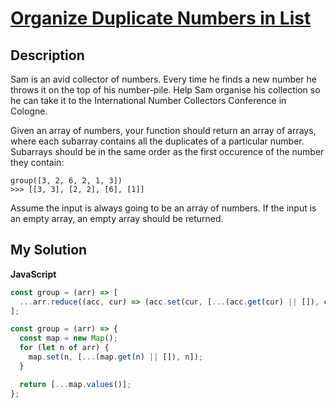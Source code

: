 # [Organize Duplicate Numbers in List](https://www.codewars.com/kata/5884b6550785f7c58f000047)

## Description

Sam is an avid collector of numbers. Every time he finds a new number he throws it on the top of his number-pile. Help Sam organise his collection so he can take it to the International Number Collectors Conference in Cologne.

Given an array of numbers, your function should return an array of arrays, where each subarray contains all the duplicates of a particular number. Subarrays should be in the same order as the first occurence of the number they contain:

```
group([3, 2, 6, 2, 1, 3])
>>> [[3, 3], [2, 2], [6], [1]]
```

Assume the input is always going to be an array of numbers. If the input is an empty array, an empty array should be returned.

## My Solution

**JavaScript**

```js
const group = (arr) => [
  ...arr.reduce((acc, cur) => (acc.set(cur, [...(acc.get(cur) || []), cur]), acc), new Map()).values(),
];
```

```js
const group = (arr) => {
  const map = new Map();
  for (let n of arr) {
    map.set(n, [...(map.get(n) || []), n]);
  }

  return [...map.values()];
};
```
